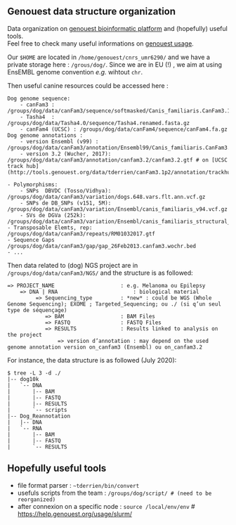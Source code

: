 ## Genouest data structure organization
Data organization on [genouest bioinformatic platform](https://www.genouest.org) and (hopefully) useful tools.   
Feel free to check many useful informations on [genouest usage](https://help.genouest.org/usage/cluster/#storage).

Our `$HOME` are located in `/home/genouest/cnrs_umr6290/` and we have a private storage here : `/grous/dog/`.
Since we are in EU (!) , we aim at using EnsEMBL genome convention *e.g.* wihtout `chr`.

Then useful canine resources could be accessed here :

```
Dog genome sequence:
	- canFam3 :         /groups/dog/data/canFam3/sequence/softmasked/Canis_familiaris.CanFam3.1.72.dna_sm.toplevel.fa
	- Tasha4  :         /groups/dog/data/Tasha4.0/sequence/Tasha4.renamed.fasta.gz
	- canFam4 (UCSC) : /groups/dog/data/canFam4/sequence/canFam4.fa.gz
Dog genome annotations :
	- version Ensembl (v99) :     /groups/dog/data/canFam3/annotation/Ensembl99/Canis_familiaris.CanFam3.1.99.gtf
	- version 3.2 (Wucher, 2017): /groups/dog/data/canFam3/annotation/canfam3.2/canfam3.2.gtf # on [UCSC track hub](http://tools.genouest.org/data/tderrien/canFam3.1p2/annotation/trackhub2/canfam3.1p_trackhub/hub.txt)

- Polymorphisms:
	- SNPs  DBVDC (Tosso/Vidhya):	/groups/dog/data/canFam3/variation/dogs.648.vars.flt.ann.vcf.gz
	- SNPs de DB_SNPs (v151, 5M):	/groups/dog/data/canFam3/variation/Ensembl/canis_familiaris_v94.vcf.gz
	- SVs de DGVa (252k):					/groups/dog/data/canFam3/variation/Ensembl/canis_familiaris_structural_variations.vcf_v94.gz
- Transposable Elemts, rep:     /groups/dog/data/canFam3/repeats/RM01032017.gtf
- Sequence Gaps 						   /groups/dog/data/canFam3/gap/gap_26Feb2013.canfam3.wochr.bed
- ...
```

Then data related to (dog) NGS project are in `/groups/dog/data/canFam3/NGS/` and the structure is as followed:    

```
=> PROJECT_NAME						: e.g. Melanoma ou Epilepsy
	=> DNA | RNA						: biological material 
		 => Sequencing_type 		: *new* : could be WGS (Whole Genome Sequencing); EXOME ; Targeted_Sequencing; ou ./ (si q’un seul type de séquençage)
			=> BAM					: BAM Files
			=> FASTQ				: FASTQ Files
			=> RESULTS				: Results linked to analysis on the project
				=> version d’annotation	: may depend on the used genome annotation version on_canfam3 (Ensembl) ou on_canfam3.2
```

For instance, the data structure is as followed (July 2020):
```
$ tree -L 3 -d ./
|-- dog10k
|   `-- DNA
|       |-- BAM
|       |-- FASTQ
|       |-- RESULTS
|       `-- scripts
|-- Dog_Reannotation
|   |-- DNA
|   `-- RNA
|       |-- BAM
|       |-- FASTQ
|       `-- RESULTS
```

## Hopefully useful tools 
 - file format parser :  `~tderrien/bin/convert`
 - usefuls scripts from the team : `/groups/dog/script/ # (need to be reorganized)`
 - after connexion on a specific node : `source /local/env/env` # https://help.genouest.org/usage/slurm/
 
 

